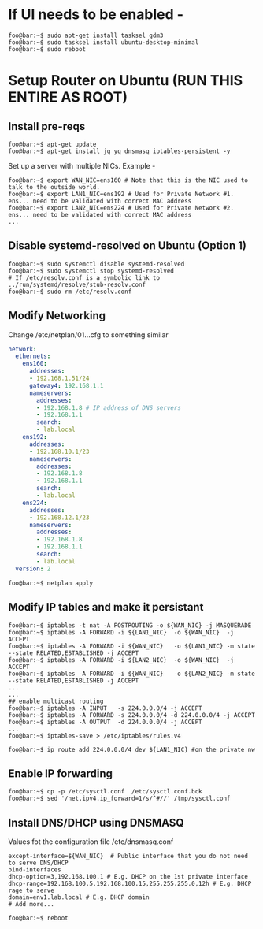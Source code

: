 
# If UI needs to be enabled - 

```console
foo@bar:~$ sudo apt-get install tasksel gdm3
foo@bar:~$ sudo tasksel install ubuntu-desktop-minimal
foo@bar:~$ sudo reboot
```

# Setup Router on Ubuntu (RUN THIS ENTIRE AS ROOT)

## Install pre-reqs

```console
foo@bar:~$ apt-get update
foo@bar:~$ apt-get install jq yq dnsmasq iptables-persistent -y
```

Set up a server with multiple NICs. Example - 

```console
foo@bar:~$ export WAN_NIC=ens160 # Note that this is the NIC used to talk to the outside world.
foo@bar:~$ export LAN1_NIC=ens192 # Used for Private Network #1. ens... need to be validated with correct MAC address
foo@bar:~$ export LAN2_NIC=ens224 # Used for Private Network #2. ens... need to be validated with correct MAC address
...
```

## Disable systemd-resolved on Ubuntu (Option 1)
```console
foo@bar:~$ sudo systemctl disable systemd-resolved
foo@bar:~$ sudo systemctl stop systemd-resolved
# If /etc/resolv.conf is a symbolic link to ../run/systemd/resolve/stub-resolv.conf
foo@bar:~$ sudo rm /etc/resolv.conf
```

## Modify Networking
Change /etc/netplan/01...cfg to something similar

```yaml
network:
  ethernets:
    ens160:
      addresses:
      - 192.168.1.51/24
      gateway4: 192.168.1.1
      nameservers:
        addresses:
        - 192.168.1.8 # IP address of DNS servers
        - 192.168.1.1
        search:
        - lab.local
    ens192:
      addresses:
      - 192.168.10.1/23
      nameservers:
        addresses:
        - 192.168.1.8
        - 192.168.1.1
        search:
        - lab.local
    ens224:
      addresses:
      - 192.168.12.1/23
      nameservers:
        addresses:
        - 192.168.1.8
        - 192.168.1.1
        search:
        - lab.local
  version: 2
```

```console
foo@bar:~$ netplan apply
```

## Modify IP tables and make it persistant

```console
foo@bar:~$ iptables -t nat -A POSTROUTING -o ${WAN_NIC} -j MASQUERADE
foo@bar:~$ iptables -A FORWARD -i ${LAN1_NIC}  -o ${WAN_NIC}  -j ACCEPT
foo@bar:~$ iptables -A FORWARD -i ${WAN_NIC}   -o ${LAN1_NIC} -m state --state RELATED,ESTABLISHED -j ACCEPT
foo@bar:~$ iptables -A FORWARD -i ${LAN2_NIC}  -o ${WAN_NIC}  -j ACCEPT
foo@bar:~$ iptables -A FORWARD -i ${WAN_NIC}   -o ${LAN2_NIC} -m state --state RELATED,ESTABLISHED -j ACCEPT
...
...
## enable multicast routing
foo@bar:~$ iptables -A INPUT   -s 224.0.0.0/4 -j ACCEPT
foo@bar:~$ iptables -A FORWARD -s 224.0.0.0/4 -d 224.0.0.0/4 -j ACCEPT
foo@bar:~$ iptables -A OUTPUT  -d 224.0.0.0/4 -j ACCEPT
...
foo@bar:~$ iptables-save > /etc/iptables/rules.v4

foo@bar:~$ ip route add 224.0.0.0/4 dev ${LAN1_NIC} #on the private nw
```

## Enable IP forwarding 

```console 
foo@bar:~$ cp -p /etc/sysctl.conf  /etc/sysctl.conf.bck
foo@bar:~$ sed '/net.ipv4.ip_forward=1/s/^#//' /tmp/sysctl.conf
```

## Install DNS/DHCP using DNSMASQ

Values fot the configuration file /etc/dnsmasq.conf

```console
except-interface=${WAN_NIC}  # Public interface that you do not need to serve DNS/DHCP
bind-interfaces
dhcp-option=3,192.168.100.1 # E.g. DHCP on the 1st private interface
dhcp-range=192.168.100.5,192.168.100.15,255.255.255.0,12h # E.g. DHCP rage to serve
domain=env1.lab.local # E.g. DHCP domain
# Add more...
```

```console
foo@bar:~$ reboot
```
